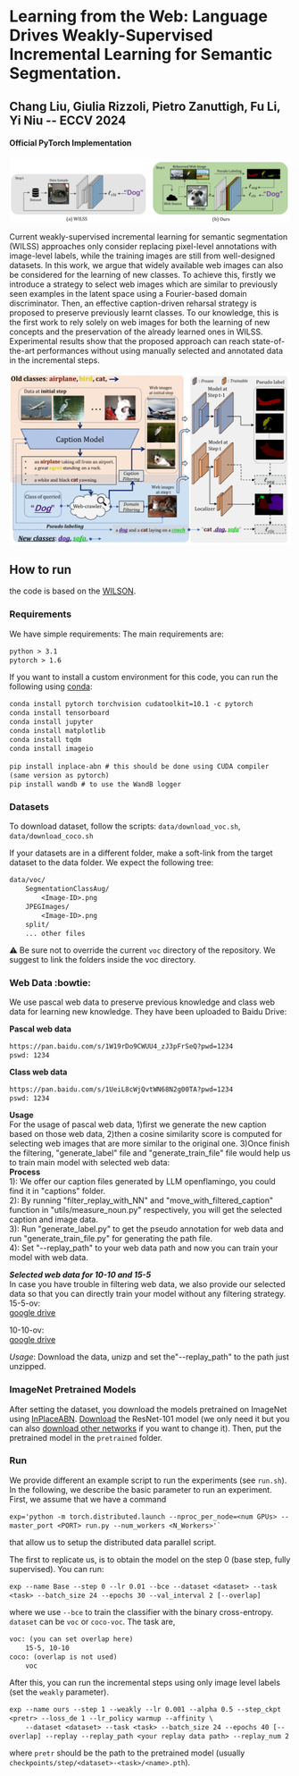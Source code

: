 # Learning from the Web: Language Drives Weakly-Supervised Incremental Learning for Semantic Segmentation. 
## Chang Liu, Giulia Rizzoli, Pietro Zanuttigh, Fu Li, Yi Niu -- ECCV 2024

#### Official PyTorch Implementation
![headfig](https://github.com/dota-109/Web-WILSS/blob/main/docs/head-fig.png)

Current weakly-supervised incremental learning for semantic segmentation (WILSS) approaches only consider replacing pixel-level annotations with image-level labels, while the training images are still from well-designed datasets. In this work, we argue that widely available web images can also be considered for the learning of new classes. To achieve this, firstly we introduce a strategy to select web images which are similar to previously seen examples in the latent space using a Fourier-based domain discriminator.  Then, an effective caption-driven reharsal strategy is proposed to preserve previously learnt classes. To our knowledge, this is the first work to rely solely on web images for both the learning of new concepts and the preservation of the already learned ones in WILSS. Experimental results show that the proposed approach can reach state-of-the-art performances without using manually selected and annotated data in the incremental steps. 

![method](https://github.com/dota-109/Web-WILSS/blob/main/docs/main-framework.png)

## How to run
the code is based on the [WILSON](https://github.com/fcdl94/WILSON).
### Requirements
We have simple requirements:
The main requirements are:
```
python > 3.1
pytorch > 1.6
```
If you want to install a custom environment for this code, you can run the following using [conda](https://docs.conda.io/projects/conda/en/latest/commands/install.html):
```
conda install pytorch torchvision cudatoolkit=10.1 -c pytorch
conda install tensorboard
conda install jupyter
conda install matplotlib
conda install tqdm
conda install imageio

pip install inplace-abn # this should be done using CUDA compiler (same version as pytorch)
pip install wandb # to use the WandB logger
```

### Datasets 
To download dataset, follow the scripts: `data/download_voc.sh`, `data/download_coco.sh` 

If your datasets are in a different folder, make a soft-link from the target dataset to the data folder.
We expect the following tree:
```
data/voc/
    SegmentationClassAug/
        <Image-ID>.png
    JPEGImages/
        <Image-ID>.png
    split/
    ... other files 
```
:warning: Be sure not to override the current `voc` directory of the repository. 
We suggest to link the folders inside the voc directory.

### Web Data :bowtie:
We use pascal web data to preserve previous knowledge and class web data for learning new knowledge. They have been uploaded to Baidu Drive:

**Pascal web data**
```
https://pan.baidu.com/s/1W19rDo9CWUU4_zJ3pFrSeQ?pwd=1234
pswd: 1234
```
**Class web data**
```
https://pan.baidu.com/s/1UeiL8cWjQvtWN68N2g00TA?pwd=1234 
pswd: 1234
```

**Usage**  
For the usage of pascal web data, 1)first we generate the new caption based on those web data, 2)then a cosine similarity score is computed for selecting web images that are more similar to the original one. 
3)Once finish the filtering, "generate_label" file and "generate_train_file" file would help us to train main model with selected web data:  
**Process**  
1): We offer our caption files generated by LLM openflamingo, you could find it in "captions" folder.    
2): By running "filter_replay_with_NN" and "move_with_filtered_caption" function in "utils/measure_noun.py" respectively, you will get the selected caption and image data.  
3): Run "generate_label.py" to get the pseudo annotation for web data and run "generate_train_file.py" for generating the path file.  
4): Set "--replay_path" to your web data path and now you can train your model with web data.  

***Selected web data for 10-10 and 15-5***  
In case you have trouble in filtering web data, we also provide our selected data so that you can directly train your model without any filtering strategy.   
15-5-ov:  
[google drive](https://drive.google.com/file/d/1337cglt-abKHcGmEnfg3y4QuhRdwm3H8/view?usp=drive_link)

10-10-ov:  
[google drive](https://drive.google.com/file/d/1kmNIsWspDrWYSJT8L8llifboTen23T8S/view?usp=drive_link)

*Usage*: Download the data, unizp and set the"--replay_path" to the path just unzipped.

### ImageNet Pretrained Models
After setting the dataset, you download the models pretrained on ImageNet using [InPlaceABN](https://github.com/mapillary/inplace_abn).
[Download](https://drive.google.com/file/d/1rQd-NoZuCsGZ7_l_X9GO1GGiXeXHE8CT/view) the ResNet-101 model (we only need it but you can also [download other networks](https://github.com/mapillary/inplace_abn) if you want to change it).
Then, put the pretrained model in the `pretrained` folder.

### Run
We provide different an example script to run the experiments (see `run.sh`).
In the following, we describe the basic parameter to run an experiment.
First, we assume that we have a command 
```
exp='python -m torch.distributed.launch --nproc_per_node=<num GPUs> --master_port <PORT> run.py --num_workers <N_Workers>'`
```
that allow us to setup the distributed data parallel script.

The first to replicate us, is to obtain the model on the step 0 (base step, fully supervised). You can run:
```
exp --name Base --step 0 --lr 0.01 --bce --dataset <dataset> --task <task> --batch_size 24 --epochs 30 --val_interval 2 [--overlap]
```
where we use `--bce` to train the classifier with the binary cross-entropy. `dataset` can be `voc` or `coco-voc`. The task 
are, 
```
voc: (you can set overlap here)
    15-5, 10-10
coco: (overlap is not used)
    voc 
```

After this, you can run the incremental steps using only image level labels (set the `weakly` parameter).
```
exp --name ours --step 1 --weakly --lr 0.001 --alpha 0.5 --step_ckpt <pretr> --loss_de 1 --lr_policy warmup --affinity \ 
    --dataset <dataset> --task <task> --batch_size 24 --epochs 40 [--overlap] --replay --replay_path <your replay data path> --replay_num 2
```
where `pretr` should be the path to the pretrained model (usually `checkpoints/step/<dataset>-<task>/<name>.pth`).
